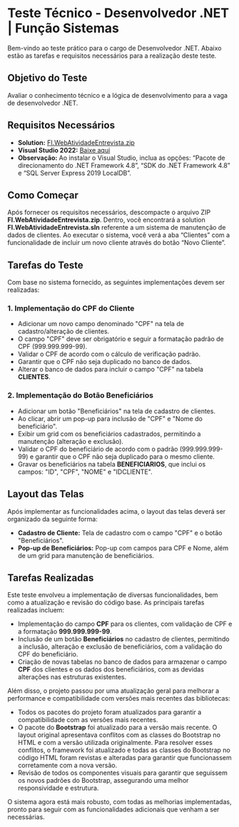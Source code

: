# Teste Técnico - Desenvolvedor .NET | Função Sistemas

Bem-vindo ao teste prático para o cargo de Desenvolvedor .NET. Abaixo estão as tarefas e requisitos necessários para a realização deste teste.

## Objetivo do Teste

Avaliar o conhecimento técnico e a lógica de desenvolvimento para a vaga de desenvolvedor .NET.

## Requisitos Necessários

- **Solution:** [FI.WebAtividadeEntrevista.zip](http://atende.funcao.com.br/download/FI.WebAtividadeEntrevista.zip)
- **Visual Studio 2022:** [Baixe aqui](https://visualstudio.microsoft.com/pt-br/downloads/)
- **Observação:** Ao instalar o Visual Studio, inclua as opções: “Pacote de direcionamento do .NET Framework 4.8”, “SDK do .NET Framework 4.8” e “SQL Server Express 2019 LocalDB”.

## Como Começar

Após fornecer os requisitos necessários, descompacte o arquivo ZIP **FI.WebAtividadeEntrevista.zip**. Dentro, você encontrará a solution **FI.WebAtividadeEntrevista.sln** referente a um sistema de manutenção de dados de clientes. Ao executar o sistema, você verá a aba “Clientes” com a funcionalidade de incluir um novo cliente através do botão “Novo Cliente”.

## Tarefas do Teste

Com base no sistema fornecido, as seguintes implementações devem ser realizadas:

### 1. Implementação do CPF do Cliente

- Adicionar um novo campo denominado "CPF" na tela de cadastro/alteração de clientes.
- O campo "CPF" deve ser obrigatório e seguir a formatação padrão de CPF (999.999.999-99).
- Validar o CPF de acordo com o cálculo de verificação padrão.
- Garantir que o CPF não seja duplicado no banco de dados.
- Alterar o banco de dados para incluir o campo "CPF" na tabela **CLIENTES**.

### 2. Implementação do Botão Beneficiários

- Adicionar um botão "Beneficiários" na tela de cadastro de clientes.
- Ao clicar, abrir um pop-up para inclusão de "CPF" e "Nome do beneficiário".
- Exibir um grid com os beneficiários cadastrados, permitindo a manutenção (alteração e exclusão).
- Validar o CPF do beneficiário de acordo com o padrão (999.999.999-99) e garantir que o CPF não seja duplicado para o mesmo cliente.
- Gravar os beneficiários na tabela **BENEFICIARIOS**, que inclui os campos: "ID", "CPF", "NOME" e "IDCLIENTE".

## Layout das Telas

Após implementar as funcionalidades acima, o layout das telas deverá ser organizado da seguinte forma:

- **Cadastro de Cliente:** Tela de cadastro com o campo "CPF" e o botão "Beneficiários".
- **Pop-up de Beneficiários:** Pop-up com campos para CPF e Nome, além de um grid para manutenção de beneficiários.

## Tarefas Realizadas

Este teste envolveu a implementação de diversas funcionalidades, bem como a atualização e revisão do código base. As principais tarefas realizadas incluem:

- Implementação do campo **CPF** para os clientes, com validação de CPF e a formatação **999.999.999-99**.
- Inclusão de um botão **Beneficiários** no cadastro de clientes, permitindo a inclusão, alteração e exclusão de beneficiários, com a validação do CPF do beneficiário.
- Criação de novas tabelas no banco de dados para armazenar o campo **CPF** dos clientes e os dados dos beneficiários, com as devidas alterações nas estruturas existentes.

Além disso, o projeto passou por uma atualização geral para melhorar a performance e compatibilidade com versões mais recentes das bibliotecas:

- Todos os pacotes do projeto foram atualizados para garantir a compatibilidade com as versões mais recentes.
- O pacote do **Bootstrap** foi atualizado para a versão mais recente. O layout original apresentava conflitos com as classes do Bootstrap no HTML e com a versão utilizada originalmente. Para resolver esses conflitos, o framework foi atualizado e todas as classes do Bootstrap no código HTML foram revistas e alteradas para garantir que funcionassem corretamente com a nova versão.
- Revisão de todos os componentes visuais para garantir que seguissem os novos padrões do Bootstrap, assegurando uma melhor responsividade e estrutura.

O sistema agora está mais robusto, com todas as melhorias implementadas, pronto para seguir com as funcionalidades adicionais que venham a ser necessárias.

